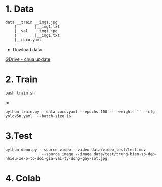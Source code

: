 # 1. Data
```
data __train __img1.jpg
    |        |__img1.txt
    |__val   __img1.jpg
    |        |__img1.txt
    |__coco.yaml

```
* Dowload data

[GDrive - chua update](https://drive.google.com/drive/folders/1-2sdlLjvX52bU_tQb-lOvHP3cWblVdsB?usp=share_link)
# 2. Train
```
bash train.sh
```
or
```
python train.py --data coco.yaml --epochs 100 ----weights '' --cfg yolov5n.yaml  --batch-size 16
```
# 3.Test
```
python demo.py --source video --video data/video_test/test.mov
                --source image --image data/test/trung-bien-so-dep-nhieu-xe-o-to-doi-gia-vai-ty-dong-gay-sot.jpg
```
# 4. Colab

